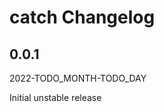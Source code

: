 # catch Changelog

<!-- markdownlint-disable no-trailing-punctuation -->

## 0.0.1

2022-TODO_MONTH-TODO_DAY

Initial unstable release
